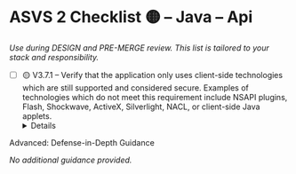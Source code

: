 # ASVS 2 Checklist 🟡 – Java – Api

_Use during DESIGN and PRE-MERGE review. This list is tailored to your stack and responsibility._

- [ ] 🟡 V3.7.1 – Verify that the application only uses client-side technologies which are still supported and considered secure. Examples of technologies which do not meet this requirement include NSAPI plugins, Flash, Shockwave, ActiveX, Silverlight, NACL, or client-side Java applets.
  <details>
<summary>Advanced: Defense-in-Depth Guidance</summary>

_No additional guidance provided._

</details>
